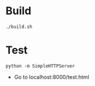 # Build 
```./build.sh```

# Test
```
python -m SimpleHTTPServer
```
* Go to localhost:8000/test.html